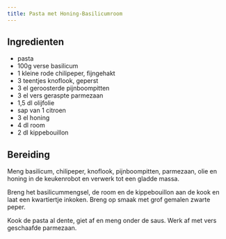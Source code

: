 ```yaml
---
title: Pasta met Honing-Basilicumroom
---
```


## Ingredienten
* pasta
* 100g verse basilicum
* 1 kleine rode chilipeper, fijngehakt
* 3 teentjes knoflook, geperst
* 3 el geroosterde pijnboompitten
* 3 el vers geraspte parmezaan
* 1,5 dl olijfolie
* sap van 1 citroen
* 3 el honing
* 4 dl room
* 2 dl kippebouillon

## Bereiding

Meng basilicum, chilipeper, knoflook, pijnboompitten, parmezaan, olie en honing in de keukenrobot en verwerk tot een gladde massa.

Breng het basilicummengsel, de room en de kippebouillon aan de kook en laat een kwartiertje inkoken. Breng op smaak met grof gemalen zwarte peper.

Kook de pasta al dente, giet af en meng onder de saus. Werk af met vers geschaafde parmezaan.


